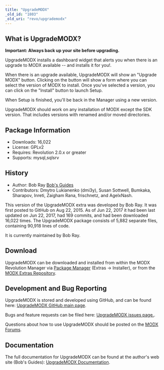 ```yaml
---
title: "UpgradeMODX"
_old_id: "1803"
_old_uri: "revo/upgrademodx"
---
```

 
## What is UpgradeMODX?

**Important: Always back up your site before upgrading.**

UpgradeMODX installs a dashboard widget that alerts you when there is an upgrade to MODX available -- and installs it for you!.

When there is an upgrade available, UpgradeMODX will show an "Upgrade MODX" button. Clicking on the button will show a form where you can select the version of MODX to install. Once you've selected a version, you can click on the "Install" button to launch Setup.

When Setup is finished, you'll be back in the Manager using a new version.

UpgradeMODX should work on any installation of MODX except the SDK version. That includes versions with renamed and/or moved directories.

## Package Information

- Downloads: 16,022
- License: GPLv2
- Requires: Revolution 2.0.x or greater
- Supports: mysql,sqlsrv

## History

- Author: Bob Ray [Bob's Guides](https://bobsguides.com)
- Contributors: Dmytro Lukianenko (dmi3y), Susan Sottwell, Bumkaka, Sharapov, Inreti, Zaigham Rana, frischnetz, and AgelxNash.

 This version of the UpgradeMODX extra was developed by Bob Ray. It was first posted to GitHub on Aug 22, 2015. As of Jun 22, 2017 it had been last updated on Jun 22, 2017, had 169 commits, and had been downloaded 16,022 times. The UpgradeMODX package consists of 5,882 separate files, containing 90,918 lines of code.

It is currently maintained by Bob Ray.

## Download

 UpgradeMODX can be downloaded and installed from within the MODX Revolution Manager via [Package Manager](developing-in-modx/advanced-development/package-management "Package Manager") (Extras -> Installer), or from the [MODX Extras Repository](https://modx.com/extras/package/upgrademodx).

## Development and Bug Reporting 

 UpgradeMODX is stored and developed using GitHub, and can be found here: [UpgradeMODX GitHub main page](https://github.com/BobRay/UpgradeMODX).

 Bugs and feature requests can be filed here: [UpgradeMODX issues page.](https://github.com/BobRay/UpgradeMODX/issues).

Questions about how to use UpgradeMODX should be posted on the [MODX Forums](https://forums.modx.com).

## Documentation

 The full documentation for UpgradeMODX can be found at the author's web site (Bob's Guides): [UpgradeMODX Documentation](https://bobsguides.com/upgrade-modx-package.html).